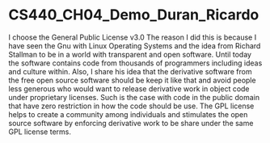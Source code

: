 # CS440_CH04_Demo_Duran_Ricardo
I choose the General Public License v3.0
The reason I did this is because I have seen the Gnu with Linux Operating Systems and the idea from Richard Stallman to be in a world with transparent  and open software. Until today the software contains code from thousands of programmers including ideas and culture within. Also, I share his idea that the derivative software from the free open source software should be keep it like that and avoid people less generous who would want to release derivative work in object code under proprietary licenses. Such is the case with code in the public domain that have zero restriction in how the code should be use. The GPL license helps to create a community among individuals and stimulates the open source software by enforcing derivative work to be share under the same GPL license terms.
